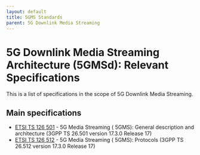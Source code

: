 ```yaml
---
layout: default
title: 5GMS Standards
parent: 5G Downlink Media Streaming
---
```


# 5G Downlink Media Streaming Architecture (5GMSd): Relevant Specifications

This is a list of specifications in the scope of 5G Downlink Media Streaming.

## Main specifications
* [ETSI TS 126 501](https://portal.etsi.org/webapp/workprogram/Report_WorkItem.asp?WKI_ID=67203) - 5G Media Streaming (
  5GMS): General description and architecture (3GPP TS 26.501 version 17.3.0 Release 17)
* [ETSI TS 126 512](https://portal.etsi.org/webapp/workprogram/Report_WorkItem.asp?WKI_ID=67679) - 5G Media Streaming (
  5GMS): Protocols (3GPP TS 26.512 version 17.3.0 Release 17)


